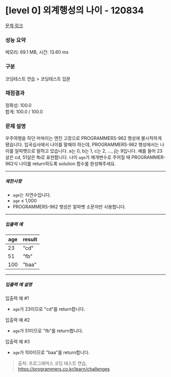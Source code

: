 # [level 0] 외계행성의 나이 - 120834 

[문제 링크](https://school.programmers.co.kr/learn/courses/30/lessons/120834) 

### 성능 요약

메모리: 69.1 MB, 시간: 13.60 ms

### 구분

코딩테스트 연습 > 코딩테스트 입문

### 채점결과

정확성: 100.0<br/>합계: 100.0 / 100.0

### 문제 설명

<p>우주여행을 하던 머쓱이는 엔진 고장으로 PROGRAMMERS-962 행성에 불시착하게 됐습니다. 입국심사에서 나이를 말해야 하는데, PROGRAMMERS-962 행성에서는 나이를 알파벳으로 말하고 있습니다. a는 0, b는 1, c는 2, ..., j는 9입니다. 예를 들어 23살은 cd, 51살은 fb로 표현합니다. 나이 <code>age</code>가 매개변수로 주어질 때 PROGRAMMER-962식 나이를 return하도록 solution 함수를 완성해주세요.</p>

<hr>

<h5>제한사항</h5>

<ul>
<li><code>age</code>는 자연수입니다.</li>
<li><code>age</code> ≤ 1,000</li>
<li>PROGRAMMERS-962 행성은 알파벳 소문자만 사용합니다.</li>
</ul>

<hr>

<h5>입출력 예</h5>
<table class="table">
        <thead><tr>
<th>age</th>
<th>result</th>
</tr>
</thead>
        <tbody><tr>
<td>23</td>
<td>"cd"</td>
</tr>
<tr>
<td>51</td>
<td>"fb"</td>
</tr>
<tr>
<td>100</td>
<td>"baa"</td>
</tr>
</tbody>
      </table>
<hr>

<h5>입출력 예 설명</h5>

<p>입출력 예 #1</p>

<ul>
<li><code>age</code>가 23이므로 "cd"를 return합니다.</li>
</ul>

<p>입출력 예 #2</p>

<ul>
<li><code>age</code>가 51이므로 "fb"를 return합니다.</li>
</ul>

<p>입출력 예 #3</p>

<ul>
<li><code>age</code>가 100이므로 "baa"를 return합니다.</li>
</ul>


> 출처: 프로그래머스 코딩 테스트 연습, https://programmers.co.kr/learn/challenges